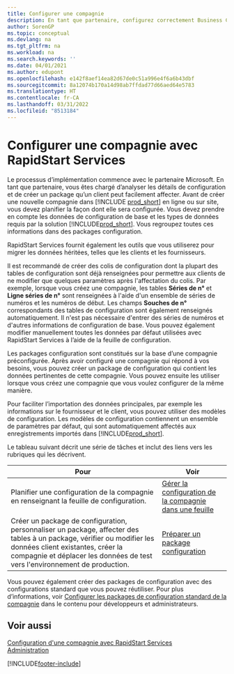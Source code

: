 ```yaml
---
title: Configurer une compagnie
description: En tant que partenaire, configurez correctement Business Central pour votre client avec les configurations par défaut ou spécifiques au client que vous regroupez en packages de configuration.
author: SorenGP
ms.topic: conceptual
ms.devlang: na
ms.tgt_pltfrm: na
ms.workload: na
ms.search.keywords: ''
ms.date: 04/01/2021
ms.author: edupont
ms.openlocfilehash: e142f8aef14ea82d67de0c51a996e4f6a6b43dbf
ms.sourcegitcommit: 8a12074b170a14d98ab7ffdad77d66aed64e5783
ms.translationtype: HT
ms.contentlocale: fr-CA
ms.lasthandoff: 03/31/2022
ms.locfileid: "8513184"
---
```

# <a name="set-up-company-configuration-with-rapidstart-services"></a>Configurer une compagnie avec RapidStart Services

Le processus d’implémentation commence avec le partenaire Microsoft. En tant que partenaire, vous êtes chargé d’analyser les détails de configuration et de créer un package qu’un client peut facilement affecter. Avant de créer une nouvelle compagnie dans [!INCLUDE [prod_short](includes/prod_short.md)] en ligne ou sur site, vous devez planifier la façon dont elle sera configurée. Vous devez prendre en compte les données de configuration de base et les types de données requis par la solution [!INCLUDE[prod_short](includes/prod_short.md)]. Vous regroupez toutes ces informations dans des packages configuration.

RapidStart Services fournit également les outils que vous utiliserez pour migrer les données héritées, telles que les clients et les fournisseurs.  

Il est recommandé de créer des colis de configuration dont la plupart des tables de configuration sont déjà renseignées pour permettre aux clients de ne modifier que quelques paramètres après l'affectation du colis. Par exemple, lorsque vous créez une compagnie, les tables **Séries de n°** et **Ligne séries de n°** sont renseignées à l'aide d'un ensemble de séries de numéros et les numéros de début. Les champs **Souches de n°** correspondants des tables de configuration sont également renseignés automatiquement. Il n'est pas nécessaire d'entrer des séries de numéros et d'autres informations de configuration de base. Vous pouvez également modifier manuellement toutes les données par défaut utilisées avec RapidStart Services à l’aide de la feuille de configuration.  

Les packages configuration sont constitués sur la base d’une compagnie préconfigurée. Après avoir configuré une compagnie qui répond à vos besoins, vous pouvez créer un package de configuration qui contient les données pertinentes de cette compagnie. Vous pouvez ensuite les utiliser lorsque vous créez une compagnie que vous voulez configurer de la même manière.  

Pour faciliter l’importation des données principales, par exemple les informations sur le fournisseur et le client, vous pouvez utiliser des modèles de configuration. Les modèles de configuration contiennent un ensemble de paramètres par défaut, qui sont automatiquement affectés aux enregistrements importés dans [!INCLUDE[prod_short](includes/prod_short.md)].

Le tableau suivant décrit une série de tâches et inclut des liens vers les rubriques qui les décrivent.

|**Pour**|**Voir**|  
|------------|-------------|  
|Planifier une configuration de la compagnie en renseignant la feuille de configuration.|[Gérer la configuration de la compagnie dans une feuille](admin-how-to-manage-company-configuration-in-a-worksheet.md)|  
|Créer un package de configuration, personnaliser un package, affecter des tables à un package, vérifier ou modifier les données client existantes, créer la compagnie et déplacer les données de test vers l'environnement de production.|[Préparer un package configuration](admin-how-to-prepare-a-configuration-package.md)|

Vous pouvez également créer des packages de configuration avec des configurations standard que vous pouvez réutiliser. Pour plus d’informations, voir [Configurer les packages de configuration standard de la compagnie](/dynamics365/business-central/dev-itpro/administration/set-up-standard-company-configuration-packages) dans le contenu pour développeurs et administrateurs.  

## <a name="see-also"></a>Voir aussi

[Configuration d'une compagnie avec RapidStart Services](admin-set-up-a-company-with-rapidstart.md)  
[Administration](admin-setup-and-administration.md)  


[!INCLUDE[footer-include](includes/footer-banner.md)]